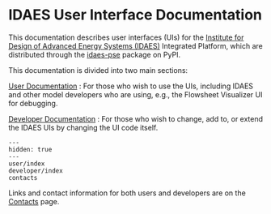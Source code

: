 # IDAES User Interface Documentation

This documentation describes user interfaces (UIs) for the
<a href="https://idaes.org" target="_blank">Institute for Design of Advanced Energy Systems (IDAES)</a>
Integrated Platform, which are distributed through the [idaes-pse](https://pypi.org/project/idaes-pse/)
package on PyPI.

This documentation is divided into two main sections:

[User Documentation](#user-documentation)
: For those who wish to use the UIs, including IDAES and other model developers who are using, e.g., the Flowsheet Visualizer UI for debugging.

[Developer Documentation](#developer-documentation)
: For those who wish to change, add to, or extend the IDAES UIs by changing the UI code itself.

```{toctree}
---
hidden: true
---
user/index
developer/index
contacts
```

Links and contact information for both users and developers are on the [Contacts](#contacts) page. 